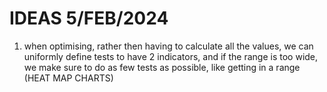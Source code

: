 # IDEAS 5/FEB/2024

1. when optimising, rather then having to calculate all the values, we can uniformly define tests to have 2 indicators, and if the range is too wide, we make sure to do as few tests as possible, like getting in a range (HEAT MAP CHARTS)
